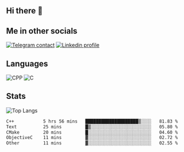 ## Hi there 👋

## Me in other socials
[![Telegram contact][telegram_badge]][telegram_link]
[![Linkedin profile][linkedin_badge]][linkedin_link]
<!-- [![My CV][CV]][CV_path] -->

## Languages
![CPP](https://img.shields.io/badge/-C++-000?&logo=c%2B%2B)
![C](https://img.shields.io/badge/-C-000?&logo=c)


## Stats
![Top Langs](https://github-readme-stats.vercel.app/api/top-langs/?username=Winlogon-exe&size_weight=0.5&count_weight=0.5&bg_color=000000&title_color=ffffff&text_color=ffffff)

<!--START_SECTION:waka-->

```txt
C++           5 hrs 56 mins   ████████████████████▒░░░░   81.83 %
Text          25 mins         █▒░░░░░░░░░░░░░░░░░░░░░░░   05.80 %
CMake         20 mins         █░░░░░░░░░░░░░░░░░░░░░░░░   04.60 %
ObjectiveC    11 mins         ▓░░░░░░░░░░░░░░░░░░░░░░░░   02.72 %
Other         11 mins         ▓░░░░░░░░░░░░░░░░░░░░░░░░   02.55 %
```

<!--END_SECTION:waka-->

<!-- [CV_path]: path
[CV]: https://img.shields.io/badge/CV-D3182A?style=for-the-badge&logoColor=white -->

[telegram_link]: https://t.me/winlogon_exe
[telegram_badge]: https://img.shields.io/badge/Telegram-000?style=for-the-badge&logo=telegram&logoColor=white

[linkedin_link]: https://www.linkedin.com/in/winlogon/
[linkedin_badge]: https://img.shields.io/badge/LinkedIn-000?style=for-the-badge&logo=linkedin&logoColor=white



